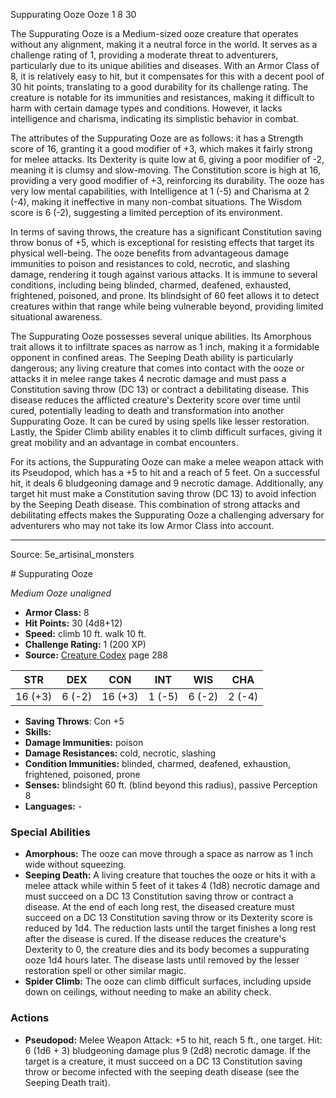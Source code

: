 <MonsterName/>Suppurating Ooze</MonsterName>
<CreatureType/>Ooze</CreatureType>
<CR/>1</CR>
<AC/>8</AC>
<HP/>30</HP>
<summary>The Suppurating Ooze is a Medium-sized ooze creature that operates without any alignment, making it a neutral force in the world. It serves as a challenge rating of 1, providing a moderate threat to adventurers, particularly due to its unique abilities and diseases. With an Armor Class of 8, it is relatively easy to hit, but it compensates for this with a decent pool of 30 hit points, translating to a good durability for its challenge rating. The creature is notable for its immunities and resistances, making it difficult to harm with certain damage types and conditions. However, it lacks intelligence and charisma, indicating its simplistic behavior in combat.</summary>

<detail>

The attributes of the Suppurating Ooze are as follows: it has a Strength score of 16, granting it a good modifier of +3, which makes it fairly strong for melee attacks. Its Dexterity is quite low at 6, giving a poor modifier of -2, meaning it is clumsy and slow-moving. The Constitution score is high at 16, providing a very good modifier of +3, reinforcing its durability. The ooze has very low mental capabilities, with Intelligence at 1 (-5) and Charisma at 2 (-4), making it ineffective in many non-combat situations. The Wisdom score is 6 (-2), suggesting a limited perception of its environment.

In terms of saving throws, the creature has a significant Constitution saving throw bonus of +5, which is exceptional for resisting effects that target its physical well-being. The ooze benefits from advantageous damage immunities to poison and resistances to cold, necrotic, and slashing damage, rendering it tough against various attacks. It is immune to several conditions, including being blinded, charmed, deafened, exhausted, frightened, poisoned, and prone. Its blindsight of 60 feet allows it to detect creatures within that range while being vulnerable beyond, providing limited situational awareness.

The Suppurating Ooze possesses several unique abilities. Its Amorphous trait allows it to infiltrate spaces as narrow as 1 inch, making it a formidable opponent in confined areas. The Seeping Death ability is particularly dangerous; any living creature that comes into contact with the ooze or attacks it in melee range takes 4 necrotic damage and must pass a Constitution saving throw (DC 13) or contract a debilitating disease. This disease reduces the afflicted creature's Dexterity score over time until cured, potentially leading to death and transformation into another Suppurating Ooze. It can be cured by using spells like lesser restoration. Lastly, the Spider Climb ability enables it to climb difficult surfaces, giving it great mobility and an advantage in combat encounters.

For its actions, the Suppurating Ooze can make a melee weapon attack with its Pseudopod, which has a +5 to hit and a reach of 5 feet. On a successful hit, it deals 6 bludgeoning damage and 9 necrotic damage. Additionally, any target hit must make a Constitution saving throw (DC 13) to avoid infection by the Seeping Death disease. This combination of strong attacks and debilitating effects makes the Suppurating Ooze a challenging adversary for adventurers who may not take its low Armor Class into account.</detail>



---

Source: 5e_artisinal_monsters

<statblock>
# Suppurating Ooze

*Medium* *Ooze* *unaligned*

- **Armor Class:** 8
- **Hit Points:** 30 (4d8+12)
- **Speed:** climb 10 ft. walk 10 ft.
- **Challenge Rating:** 1 (200 XP)
- **Source:** [Creature Codex](https://koboldpress.com/kpstore/product/creature-codex-for-5th-edition-dnd) page 288

| STR | DEX | CON | INT | WIS | CHA |
| --- | --- | --- | --- | --- | --- |
| 16 (+3) | 6 (-2) | 16 (+3) | 1 (-5) | 6 (-2) | 2 (-4) |

- **Saving Throws**: Con +5
- **Skills:** 
- **Damage Immunities:** poison
- **Damage Resistances:** cold, necrotic, slashing
- **Condition Immunities:** blinded, charmed, deafened, exhaustion, frightened, poisoned, prone
- **Senses:** blindsight 60 ft. (blind beyond this radius), passive Perception 8
- **Languages:** -

### Special Abilities

- **Amorphous:** The ooze can move through a space as narrow as 1 inch wide without squeezing.
- **Seeping Death:** A living creature that touches the ooze or hits it with a melee attack while within 5 feet of it takes 4 (1d8) necrotic damage and must succeed on a DC 13 Constitution saving throw or contract a disease. At the end of each long rest, the diseased creature must succeed on a DC 13 Constitution saving throw or its Dexterity score is reduced by 1d4. The reduction lasts until the target finishes a long rest after the disease is cured. If the disease reduces the creature's Dexterity to 0, the creature dies and its body becomes a suppurating ooze 1d4 hours later. The disease lasts until removed by the lesser restoration spell or other similar magic.
- **Spider Climb:** The ooze can climb difficult surfaces, including upside down on ceilings, without needing to make an ability check.

### Actions

- **Pseudopod:** Melee Weapon Attack: +5 to hit, reach 5 ft., one target. Hit: 6 (1d6 + 3) bludgeoning damage plus 9 (2d8) necrotic damage. If the target is a creature, it must succeed on a DC 13 Constitution saving throw or become infected with the seeping death disease (see the Seeping Death trait).


</statblock>


